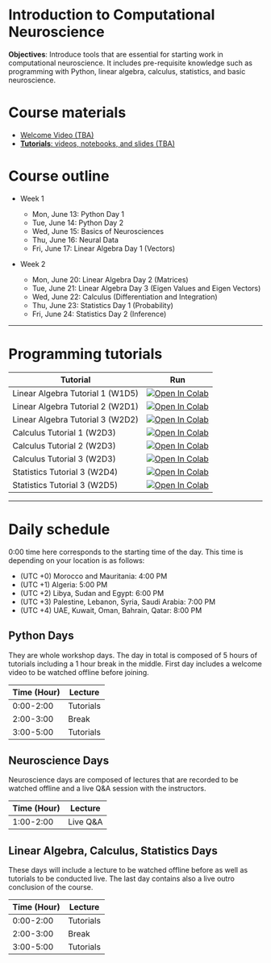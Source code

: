 # Introduction to Computational Neuroscience

**Objectives**: Introduce tools that are essential for starting work in computational neuroscience. It includes pre-requisite knowledge such as programming with Python, linear algebra, calculus, statistics, and basic neuroscience.

# Course materials

- [Welcome Video (TBA)](#)
- [**Tutorials**: videos, notebooks, and slides (TBA)](#)

# Course outline

* Week 1
    * Mon, June 13: Python Day 1
    * Tue, June 14: Python Day 2
    * Wed, June 15: Basics of Neurosciences
    * Thu, June 16: Neural Data
    * Fri, June 17: Linear Algebra Day 1 (Vectors)

* Week 2
    * Mon, June 20: Linear Algebra Day 2 (Matrices)
    * Tue, June 21: Linear Algebra Day 3 (Eigen Values and Eigen Vectors)
    * Wed, June 22: Calculus (Differentiation and Integration)
    * Thu, June 23: Statistics Day 1 (Probability)
    * Fri, June 24: Statistics Day 2 (Inference)
----
# Programming tutorials

| Tutorial  | Run |
| --------- | --- |
| Linear Algebra Tutorial 1 (W1D5) | [![Open In Colab](https://colab.research.google.com/assets/colab-badge.svg)](https://colab.research.google.com/github/arabs-in-neuro/intro_to_comp_neuro/blob/linear_algebra/W1D5_Tutorial1.ipynb) |
| Linear Algebra Tutorial 2 (W2D1) | [![Open In Colab](https://colab.research.google.com/assets/colab-badge.svg)](https://colab.research.google.com/github/arabs-in-neuro/intro_to_comp_neuro/blob/linear_algebra/W2D1_Tutorial2.ipynb) |
| Linear Algebra Tutorial 3 (W2D2) | [![Open In Colab](https://colab.research.google.com/assets/colab-badge.svg)](https://colab.research.google.com/github/arabs-in-neuro/intro_to_comp_neuro/blob/linear_algebra/W2D2_Tutorial3.ipynb) |
| Calculus Tutorial 1 (W2D3) | [![Open In Colab](https://colab.research.google.com/assets/colab-badge.svg)](https://colab.research.google.com/github/arabs-in-neuro/intro_to_comp_neuro/blob/calculus/W2D3_Tutorial1.ipynb) |
| Calculus Tutorial 2 (W2D3) | [![Open In Colab](https://colab.research.google.com/assets/colab-badge.svg)](https://colab.research.google.com/github/arabs-in-neuro/intro_to_comp_neuro/blob/calculus/W2D3_Tutorial2.ipynb) |
| Calculus Tutorial 3 (W2D3) | [![Open In Colab](https://colab.research.google.com/assets/colab-badge.svg)](https://colab.research.google.com/github/arabs-in-neuro/intro_to_comp_neuro/blob/calculus/W2D3_Tutorial3.ipynb) |
| Statistics Tutorial 3 (W2D4) | [![Open In Colab](https://colab.research.google.com/assets/colab-badge.svg)](https://colab.research.google.com/github/arabs-in-neuro/intro_to_comp_neuro/blob/statistics/W2D4_Tutorial1.ipynb) |
| Statistics Tutorial 3 (W2D5) | [![Open In Colab](https://colab.research.google.com/assets/colab-badge.svg)](https://colab.research.google.com/github/arabs-in-neuro/intro_to_comp_neuro/blob/statistics/W2D5_Tutorial2.ipynb) |

----

# Daily schedule
0:00 time here corresponds to the starting time of the day. This time is depending on your location is as follows:
* (UTC +0) Morocco and Mauritania: 4:00 PM
* (UTC +1) Algeria: 5:00 PM
* (UTC +2) Libya, Sudan and Egypt: 6:00 PM
* (UTC +3) Palestine, Lebanon, Syria, Saudi Arabia: 7:00 PM
* (UTC +4) UAE, Kuwait, Oman, Bahrain, Qatar: 8:00 PM

## Python Days
They are whole workshop days. The day in total is composed of 5 hours of tutorials including a 1 hour break in the middle. 
First day includes a welcome video to be watched offline before joining.

|    Time (Hour)   |    Lecture                            |
|------------------|---------------------------------------|
|    0:00-2:00   |    Tutorials   |   
|    2:00-3:00     |    Break                  |                                      
|    3:00-5:00     |    Tutorials        |

## Neuroscience Days
Neuroscience days are composed of lectures that are recorded to be watched offline and a live Q&A session with the instructors.

|    Time (Hour)   |    Lecture                            |
|------------------|---------------------------------------|
|    1:00-2:00     |    Live Q&A                                |   

## Linear Algebra, Calculus, Statistics Days
These days will include a lecture to be watched offline before as well as tutorials to be conducted live. The last day contains also a live outro conclusion of the course.

|    Time (Hour)   |    Lecture                            |
|------------------|---------------------------------------|
|    0:00-2:00   |    Tutorials   |   
|    2:00-3:00     |    Break                  |                                      
|    3:00-5:00     |    Tutorials        |
